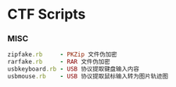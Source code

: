 # CTF Scripts

### MISC
```ruby
zipfake.rb     - PKZip 文件伪加密
rarfake.rb     - RAR 文件伪加密
usbkeyboard.rb - USB 协议提取键盘输入内容
usbmouse.rb    - USB 协议提取鼠标输入转为图片轨迹图
```
